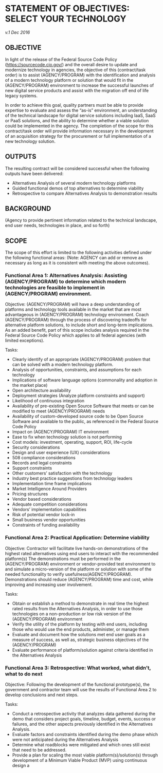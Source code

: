 # STATEMENT OF OBJECTIVES: SELECT YOUR TECHNOLOGY
*v.1 Dec 2016*

## OBJECTIVE

In light of the release of the Federal Source Code Policy (https://sourcecode.cio.gov/)  and the overall desire to update and modernize technology in agencies, the objective of this (contract/task order) is to assist (AGENCY/PROGRAM) with the identification and analysis of a modern technology platform or solution that would fit in the (AGENCY/PROGRAM) environment to increase the successful launches of new digital service products and assist with the migration off end of life legacy systems.  

In order to achieve this goal, quality partners must be able to provide expertise to evaluate and assess the “as-is” environment, an understanding of the technical landscape for digital service solutions including IaaS, SaaS or PaaS solutions, and the ability to determine whether a viable solution could be implemented in the agency.  The completion of the scope for this contract/task order will provide information necessary in the development of an acquisition strategy for the procurement or full implementation of a new technology solution. 

## OUTPUTS

The resulting contract will be considered successful when the following outputs have been delivered: 

*	Alternatives Analysis of several modern technology platforms
*	Guided functional demos of top alternatives to determine viability
*	Retrospective to compare Alternatives Analysis to demonstration results

## BACKGROUND

(Agency to provide pertinent information related to the technical landscape, end user needs, technologies in place, and so forth)

## SCOPE

The scope of this effort is limited to the following activities defined under the following functional areas: (Note: AGENCY can add or remove as necessary as long as it is consistent with meeting the above outcomes).

### Functional Area 1: Alternatives Analysis: Assisting (AGENCY/PROGRAM) to determine which modern technologies are feasible to implement in (AGENCY/PROGRAM) environment.

Objective: (AGENCY/PROGRAM) will have a deep understanding of platforms and technology tools available in the market that are most advantageous in (AGENCY/PROGRAM) technology environment. Coach (AGENCY/PROGRAM) through the process of discovering tradeoffs for alternative platform solutions, to include short and long-term implications. As an added benefit, part of this scope includes analysis required in the Federal Source Code Policy which applies to all federal agencies (with limited exceptions).

Tasks: 

*	Clearly identify of an appropriate (AGENCY/PROGRAM) problem that can be solved with a modern technology platform.
*	Analysis of opportunities, constraints, and assumptions for each technology
  *	Implications of software language options (commonality and adoption in the market place)
  *	Open architecture availability
  *	Deployment strategies (Analyze platform constraints and support)
  *	Likelihood of continuous integration
  *	Availability of pre-existing Open Source Software that meets or can be modified to meet (AGENCY/PROGRAM) needs
  *	Availability of custom-developed source code to be Open Source Software and available to the public, as referenced in the Federal Source Code Policy
  *	Impact on (AGENCY/PROGRAM) IT environment
  *	Ease to fix  when technology solution is not performing
  *	Cost models: investment, operating, support, ROI, life-cycle
  *	Security considerations
  *	Design and user experience (UX) considerations
  *	508 compliance considerations
  *	Records and legal constraints
  *	Support constraints
  *	Other customers’ satisfaction with the technology
  *	Industry best practice suggestions from technology leaders
  *	Implementation time frame implications
*	Market Intelligence Around Providers
  *	Pricing structures
  *	Vendor based considerations
  *	Adequate competition considerations
  *	Vendors’ implementation capabilities
  *	Risk of potential vendor lock-in
  *	Small business vendor opportunities
  *	Constraints of funding availability

### Functional Area 2: Practical Application: Determine viability

Objective: Contractor will facilitate live hands-on demonstrations of the highest rated alternatives using end users to interact with the recommended platform(s) The demonstrations must be performed in the (AGENCY/PROGRAM) environment or vendor-provided test environment to and simulate a micro-version of the platform or solution with some of the  needed functionality to verify usefulness(AGENCY/PROGRAM). Demonstrations should reduce (AGENCY/PROGRAM) time and cost, while improving and increasing user involvement.

Tasks: 

* Obtain or establish a method to demonstrate in real time the highest rated results from the Alternatives Analysis, in order to use those technologies on a non-production or low risk version of the (AGENCY/PROGRAM) environment
*	Verify the utility of the platform by testing with end users, including those who would use the end products, administer, or manage them
*	Evaluate and document how the solutions met end user goals as a measure of success, as well as, strategic business objectives of the (AGENCY/PROGRAM)
*	Evaluate performance of platform/solution against criteria identified in the Alternatives Analysis


### Functional Area 3: Retrospective: What worked, what didn’t, what to do next 

Objective: Following the development of the functional prototype(s), the government and contractor team will use the results of Functional Area 2 to develop conclusions and next steps. 

Tasks: 

*	Conduct a retrospective activity that analyzes data gathered during the demo that considers project  goals, timeline, budget, events, success or failures, and the other aspects previously identified in the Alternatives Analysis.
*	Evaluate factors and constraints identified during the demo phase which were not anticipated during the Alternatives Analysis
*	Determine what roadblocks were mitigated and which ones still exist that need to be addressed. 
*	Provide a plan for scaling the most viable platform(s)/solution(s) through development of a Minimum Viable Product (MVP) using continuous design a
